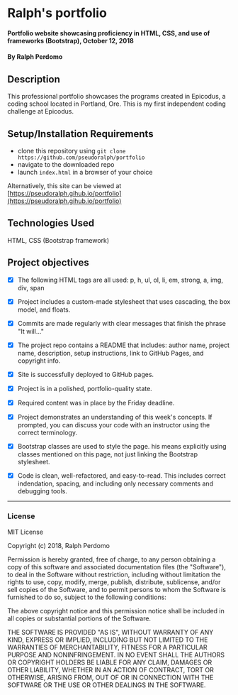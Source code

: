 # Ralph's portfolio

#### Portfolio website showcasing proficiency in HTML, CSS, and use of frameworks (Bootstrap), October 12, 2018

#### By Ralph Perdomo

## Description

This professional portfolio showcases the programs created in Epicodus, a coding school located in Portland, Ore. This is my first independent coding challenge at Epicodus.

## Setup/Installation Requirements

* clone this repository using `git clone https://github.com/pseudoralph/portfolio`
* navigate to the downloaded repo
* launch `index.html` in a browser of your choice

Alternatively, this site can be viewed at [https://pseudoralph.gihub.io/portfolio](https://pseudoralph.gihub.io/portfolio)

## Technologies Used

HTML, CSS (Bootstrap framework)

## Project objectives

- [x] The following HTML tags are all used: p, h, ul, ol, li, em, strong, a, img, div, span

- [x] Project includes a custom-made stylesheet that uses cascading, the box model, and floats.

- [x] Commits are made regularly with clear messages that finish the phrase "It will…"

- [x] The project repo contains a README that includes: author name, project name, description, setup instructions, link to GitHub Pages, and copyright info.

- [x] Site is successfully deployed to GitHub pages.

- [x] Project is in a polished, portfolio-quality state.

- [x] Required content was in place by the Friday deadline.

- [x] Project demonstrates an understanding of this week's concepts. If prompted, you can discuss your code with an instructor using the correct terminology.

- [x] Bootstrap classes are used to style the page. his means explicitly using classes mentioned on this page, not just linking the Bootstrap stylesheet.

- [x] Code is clean, well-refactored, and easy-to-read. This includes correct indendation, spacing, and including only necessary comments and debugging tools.

---

### License

MIT License

Copyright (c) 2018, Ralph Perdomo

Permission is hereby granted, free of charge, to any person obtaining a copy
of this software and associated documentation files (the "Software"), to deal
in the Software without restriction, including without limitation the rights
to use, copy, modify, merge, publish, distribute, sublicense, and/or sell
copies of the Software, and to permit persons to whom the Software is
furnished to do so, subject to the following conditions:

The above copyright notice and this permission notice shall be included in all
copies or substantial portions of the Software.

THE SOFTWARE IS PROVIDED "AS IS", WITHOUT WARRANTY OF ANY KIND, EXPRESS OR
IMPLIED, INCLUDING BUT NOT LIMITED TO THE WARRANTIES OF MERCHANTABILITY,
FITNESS FOR A PARTICULAR PURPOSE AND NONINFRINGEMENT. IN NO EVENT SHALL THE
AUTHORS OR COPYRIGHT HOLDERS BE LIABLE FOR ANY CLAIM, DAMAGES OR OTHER
LIABILITY, WHETHER IN AN ACTION OF CONTRACT, TORT OR OTHERWISE, ARISING FROM,
OUT OF OR IN CONNECTION WITH THE SOFTWARE OR THE USE OR OTHER DEALINGS IN THE
SOFTWARE.
